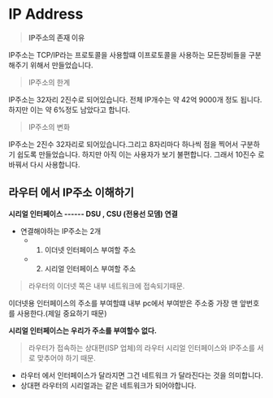 # IP Address
>**IP주소의 존재 이유**


IP주소는 TCP/IP라는 프로토콜을 사용할떄 이프로토콜을 사용하는 모든장비들을 구분해주기 위해서 만들었습니다.
>IP주소의 한계

IP주소는 32자리 2진수로 되어있습니다. 전체 IP개수는 약 42억 9000개 정도 됩니다. 하지만 이는 약 6%정도 남았다고 합니다.

>IP주소의 변화

IP주소는 2진수 32자리로 되어있습니다.그리고 8자리마다 하나씩 점을 찍어서 구분하기 쉽도록 만들었습니다. 하지만 아직 이는 사용자가 보기 불편합니다. 그래서 10진수 로 바꿔서 다시 사용합니다.



## 라우터 에서 IP주소 이해하기

**시리얼 인터페이스 ------ DSU , CSU (전용선 모뎀) 연결**

* 연결해야하는 IP주소는 2개 
  * 1. 이더넷 인터페이스 부여할 주소
  * 2. 시리얼 인터페이스 부여할 주소
>라우터의 이더넷 쪽은 내부 네트워크에 접속되기때문. 

이더넷용 인터페이스의 주소를 부여할떄 내부 pc에서 부여받은 주소중 가장 맨 앞번호를 사용한다.(제일 중요하기 때문)

**시리얼 인터페이스는 우리가 주소를 부여할수 없다.**
>라우터가 접속하는 상대편(ISP 업체)의 라우터  시리얼 인터페이스와 IP주소를 서로 맞추어야 하기 때문.



* 라우터 에서 인터페이스가 달라지면 그건 네트워크 가 달라진다는 것을 의미합니다. 
* 상대편 라우터의 시리얼과는 같은 네트워크가 되어야합니다.

